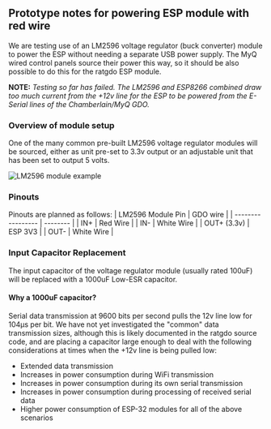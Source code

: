## Prototype notes for powering ESP module with red wire
We are testing use of an LM2596 voltage regulator (buck converter) module to power the ESP without needing a separate USB power supply.  The MyQ wired control panels source their power this way, so it should be also possible to do this for the ratgdo ESP module.

**NOTE:** *Testing so far has failed.  The LM2596 and ESP8266 combined draw too much current from the +12v line for the ESP to be powered from the E-Serial lines of the Chamberlain/MyQ GDO.*

### Overview of module setup
One of the many common pre-built LM2596 voltage regulator modules will be sourced, either as unit pre-set to 3.3v output or an adjustable unit that has been set to output 5 volts.

![LM2596 module example](https://github.com/Kaldek/rat-ratgdo/blob/main/images/LM2596%20module.jpg)

### Pinouts

Pinouts are planned as follows:
| LM2596 Module Pin | GDO wire |
| ----------------- | -------- |
| IN+         | Red Wire |
| IN-           | White Wire |
| OUT+ (3.3v)   | ESP 3V3 |
| OUT-          | White Wire |

### Input Capacitor Replacement
The input capacitor of the voltage regulator module (usually rated 100uF) will be replaced with a 1000uF Low-ESR capacitor.

#### Why a 1000uF capacitor?
Serial data transmission at 9600 bits per second pulls the 12v line low for 104µs per bit.  We have not yet investigated the "common" data transmission sizes, although this is likely documented in the ratgdo source code, and are placing a capacitor large enough to deal with the following considerations at times when the +12v line is being pulled low:
- Extended data transmission
- Increases in power consumption during WiFi transmission
- Increases in power consumption during its own serial transmission
- Increases in power consumption during processing of received serial data
- Higher power consumption of ESP-32 modules for all of the above scenarios
